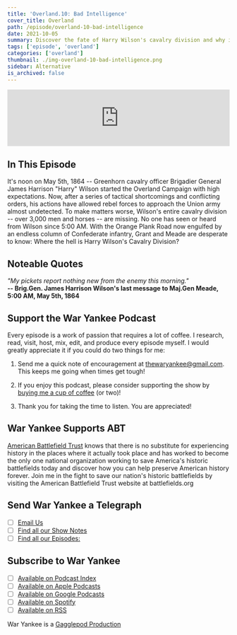 ```yaml
---
title: 'Overland.10: Bad Intelligence'
cover_title: Overland
path: /episode/overland-10-bad-intelligence
date: 2021-10-05
summary: Discover the fate of Harry Wilson's cavalry division and why it was absent during the opening hours of the Battle of the Wilderness (Part I).
tags: ['episode', 'overland']
categories: ['overland']
thumbnail: ./img-overland-10-bad-intelligence.png
sidebar: Alternative
is_archived: false
---
```


<iframe title="Embed Player" src="https://play.libsyn.com/embed/episode/id/20723045/height/128/theme/modern/size/standard/thumbnail/yes/custom-color/2b3f55/time-start/00:00:00/playlist-height/200/direction/backward/download/yes" height="128" width="100%" scrolling="no" allowfullscreen="" webkitallowfullscreen="true" mozallowfullscreen="true" oallowfullscreen="true" msallowfullscreen="true" style="border: none;"></iframe>

## In This Episode

It's noon on May 5th, 1864 -- Greenhorn cavalry officer Brigadier General James Harrison "Harry" Wilson started the Overland Campaign with high expectations. Now, after a series of tactical shortcomings and conflicting orders, his actions have allowed rebel forces to approach the Union army almost undetected. To make matters worse, Wilson's entire cavalry division -- over 3,000 men and horses -- are missing. No one has seen or heard from Wilson since 5:00 AM. With the Orange Plank Road now engulfed by an endless column of Confederate infantry, Grant and Meade are desperate to know: Where the hell is Harry Wilson's Cavalry Division?

## Noteable Quotes

*"My pickets report nothing new from the enemy this morning."*<br />
**-- Brig.Gen. James Harrison Wilson's last message to Maj.Gen Meade, 5:00 AM, May 5th, 1864**


## Support the War Yankee Podcast
Every episode is a work of passion that requires a lot of coffee. I research, read, visit, host, mix, edit, and produce every episode myself. I would greatly appreciate it if you could do two things for me:

1. Send me a quick note of encouragement at [thewaryankee@gmail.com](mailto:thewaryankee@gmail.com). This keeps me going when times get tough!

2. If you enjoy this podcast, please consider supporting the show by [buying me a cup of coffee](https://www.buymeacoffee.com/waryankee) (or two)!

3. Thank you for taking the time to listen. You are appreciated!


## War Yankee Supports ABT 
[American Battlefield Trust](https://battlefields.org) knows that there is no substitute for experiencing history in the places where it actually took place and has worked to become the only one national organization working to save America\'s historic battlefields today and discover how you can help preserve American history forever. Join me in the fight to save our nation\'s historic battlefields by visiting the American Battlefield Trust website at  battlefields.org

## Send War Yankee a Telegraph
- [ ] [Email Us](mailto:thewaryankee@gmail.com)
- [ ] [Find all our Show Notes](http://waryankee.com)
- [ ] [Find all our Episodes:](http://waryankee.libsyn.com)

## Subscribe to War Yankee
- [ ] [Available on Podcast Index](https://podcastindex.org/podcast/452056)
- [ ] [Available on Apple Podcasts]("https://podcasts.apple.com/us/podcast/war-yankee/id1522169260\")
- [ ] [Available on Google Podcasts]("https://podcasts.google.com/u/1/feed/aHR0cHM6Ly93YXJ5YW5rZWUubGlic3luLmNvbS9yc3M\")
- [ ] [Available on Spotify]("https://open.spotify.com/show/0ZUjVf8xGNunKioJR2nGes\")
- [ ] [Available on RSS]("https://waryankee.libsyn.com/rss")

War Yankee is a [Gagglepod Production](http://gagglepod.com)